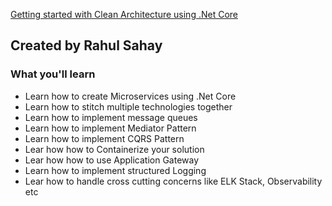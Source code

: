 [Getting started with Clean Architecture using .Net Core](https://www.udemy.com/course/getting-started-with-clean-architecture-using-net-core/)

## Created by Rahul Sahay

### What you'll learn

* Learn how to create Microservices using .Net Core
* Learn how to stitch multiple technologies together
* Learn how to implement message queues
* Learn how to implement Mediator Pattern
* Learn how to implement CQRS Pattern
* Lear how how to Containerize your solution
* Lear how how to use Application Gateway
* Learn how to implement structured Logging
* Lear how to handle cross cutting concerns like ELK Stack, Observability etc
